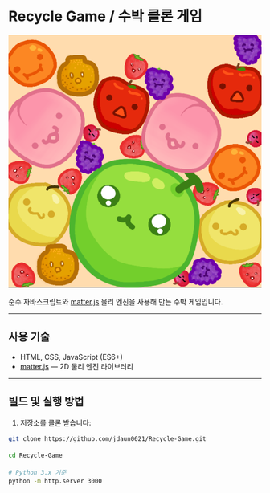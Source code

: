 # Recycle Game / 수박 클론 게임

![](./screenshot.png)

순수 자바스크립트와 [matter.js](https://github.com/liabru/matter-js) 물리 엔진을 사용해 만든 수박 게임입니다.

---

## 사용 기술

- HTML, CSS, JavaScript (ES6+)
- [matter.js](https://github.com/liabru/matter-js) — 2D 물리 엔진 라이브러리

---

## 빌드 및 실행 방법

1. 저장소를 클론 받습니다:

```bash
git clone https://github.com/jdaun0621/Recycle-Game.git

cd Recycle-Game

# Python 3.x 기준
python -m http.server 3000
